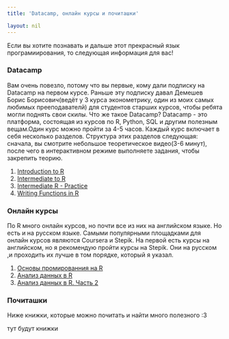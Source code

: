 ```yaml
---
title: 'Datacamp, онлайн курсы и почиташки'

layout: nil
---
```


Если вы хотите познавать и дальше этот прекрасный язык програмиирования, то следующая информация для вас!

### Datacamp

Вам очень повезло, потому что вы первые, кому дали подписку на Datacamp на первом курсе. Раньше эту подписку давал Демешев Борис Борисович(ведёт у 3 курса эконометрику, один из моих самых любимых прееподавателй) для студентов старших курсов, чтобы ребята могли поднять свои скилы. Что же такое Datacamp? Datacamp - это платформа, состоящая из курсов по R, Python, SQL и другим полезным вещам.Один курс можно пройти за 4-5 часов. Каждый курс включает в себя несколько разделов. Структура этих разделов следующая: сначала, вы смотрите небольшое теоретическое видео(3-6 минут), после чего в интерактивном режиме выполняете задания, чтобы закрепить теорию.

1. [Introduction to R](https://www.datacamp.com/courses/free-introduction-to-r)
2. [Intermediate to R](https://www.datacamp.com/courses/intermediate-r)
3. [Intermediate R - Practice](https://www.datacamp.com/courses/intermediate-r-practice)
4. [Writing Functions in R](https://www.datacamp.com/courses/writing-functions-in-r)


### Онлайн курсы

По R много онлайн курсов, но почти все из них на английском языке. Но есть и на русском языке. Самыми популярными площадками для онлайн курсов являются Coursera и Stepik. На первой есть курсы на английском, но я рекомендую пройти курсы на Stepik. Они на русском ,и проходить их лучше в том порядке, который я указал.

1. [Основы промированния на R](https://stepik.org/course/497)
2. [Анализ данных в R](https://stepik.org/course/129)
3. [Анализ данных в R. Часть 2](https://stepik.org/course/724)


### Почиташки

Ниже книжки, которые можно почитать и найти много полезного :3

тут будут книжки
